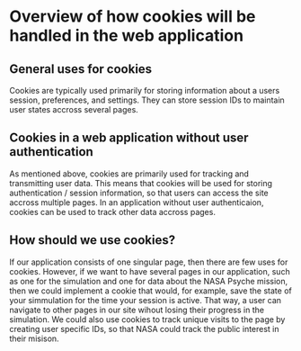 # Overview of how cookies will be handled in the web application

## General uses for cookies
Cookies are typically used primarily for storing information about a users session, preferences, and settings. They can store session IDs to maintain user states accross several pages. 

## Cookies in a web application without user authentication
As mentioned above, cookies are primarily used for tracking and transmitting user data. This means that cookies will be used for storing authentication / session information, so that users
can access the site accross multiple pages. In an application without user authenticaion, cookies can be used to track other data accross pages.

## How should we use cookies?
If our application consists of one singular page, then there are few uses for cookies. However, if we want to have several pages in our application, such as one for the simulation and one for data about the NASA Psyche mission, then we could implement a cookie that would, for example, save the state of your simmulation for the time your session is active. That way, a user can navigate to other pages in our site wihout losing their progress in the simulation. We could also use cookies to track unique visits to the page by creating user specific IDs, so that NASA could track the public interest in their misison.
